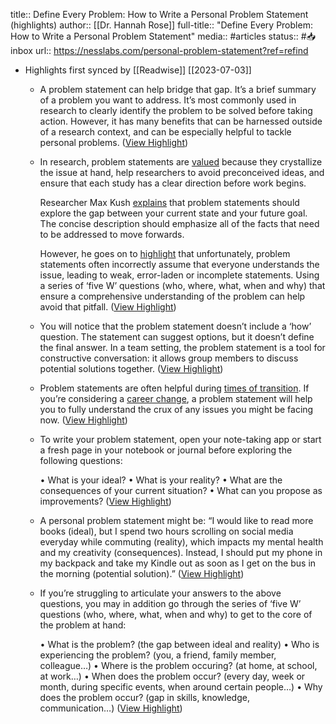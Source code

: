 title:: Define Every Problem: How to Write a Personal Problem Statement (highlights)
author:: [[Dr. Hannah Rose]]
full-title:: "Define Every Problem: How to Write a Personal Problem Statement"
media:: #articles
status:: #📥inbox 
url:: https://nesslabs.com/personal-problem-statement?ref=refind

- Highlights first synced by [[Readwise]] [[2023\-07\-03]]
	- A problem statement can help bridge that gap. It’s a brief summary of a problem you want to address. It’s most commonly used in research to clearly identify the problem to be solved before taking action. However, it has many benefits that can be harnessed outside of a research context, and can be especially helpful to tackle personal problems. ([View Highlight](https://read.readwise.io/read/01gk0pwxs08m79jnkzvhyv92mp))
	- In research, problem statements are [valued](https://www.sciencedirect.com/science/article/abs/pii/0740818894900035) because they crystallize the issue at hand, help researchers to avoid preconceived ideas, and ensure that each study has a clear direction before work begins.
	  
	  Researcher Max Kush [explains](https://asq.org/quality\-progress/articles/one\-good\-idea\-the\-statement\-problem?id=6c8443c9748e4ddabc1badc97cbb84ae) that problem statements should explore the gap between your current state and your future goal. The concise description should emphasize all of the facts that need to be addressed to move forwards.
	  
	  However, he goes on to [highlight](https://www.proquest.com/openview/29360a0320fffda8a1e6e1e1bc4bf479/1?cbl=34671&pq\-origsite=gscholar) that unfortunately, problem statements often incorrectly assume that everyone understands the issue, leading to weak, error\-laden or incomplete statements. Using a series of ‘five W’ questions (who, where, what, when and why) that ensure a comprehensive understanding of the problem can help avoid that pitfall. ([View Highlight](https://read.readwise.io/read/01gk0pxsvs9nv9gd8cf02b67qw))
	- You will notice that the problem statement doesn’t include a ‘how’ question. The statement can suggest options, but it doesn’t define the final answer. In a team setting, the problem statement is a tool for constructive conversation: it allows group members to discuss potential solutions together. ([View Highlight](https://read.readwise.io/read/01gk0pzrnvb485qjvmfgsfhkys))
	- Problem statements are often helpful during [times of transition](https://nesslabs.com/liminal\-creativity). If you’re considering a [career change](https://nesslabs.com/career\-change), a problem statement will help you to fully understand the crux of any issues you might be facing now. ([View Highlight](https://read.readwise.io/read/01gk0q0qw252bx4jb63fhtnx5n))
	- To write your problem statement, open your note\-taking app or start a fresh page in your notebook or journal before exploring the following questions:
	  
	  •   What is your ideal?
	  •   What is your reality?
	  •   What are the consequences of your current situation?
	  •   What can you propose as improvements? ([View Highlight](https://read.readwise.io/read/01gk0q1pkajb08dyjpj54f5sg2))
	- A personal problem statement might be: “I would like to read more books (ideal), but I spend two hours scrolling on social media everyday while commuting (reality), which impacts my mental health and my creativity (consequences). Instead, I should put my phone in my backpack and take my Kindle out as soon as I get on the bus in the morning (potential solution).” ([View Highlight](https://read.readwise.io/read/01gk0q2w9a7s0ngb40m6ncx7kj))
	- If you’re struggling to articulate your answers to the above questions, you may in addition go through the series of ‘five W’ questions (who, where, what, when and why) to get to the core of the problem at hand:
	  
	  •   What is the problem? (the gap between ideal and reality)
	  •   Who is experiencing the problem? (you, a friend, family member, colleague…)
	  •   Where is the problem occuring? (at home, at school, at work…)
	  •   When does the problem occur? (every day, week or month, during specific events, when around certain people…)
	  •   Why does the problem occur? (gap in skills, knowledge, communication…) ([View Highlight](https://read.readwise.io/read/01gk0q2q6vaxdttt6kxtvrj3sw))